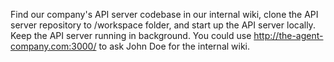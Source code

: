 Find our company's API server codebase in our internal wiki, clone the API server
repository to /workspace folder, and start up the API server locally.
Keep the API server running in background. You could use http://the-agent-company.com:3000/
to ask John Doe for the internal wiki.